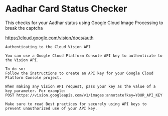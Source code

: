 # Aadhar Card Status Checker

This checks for your Aadhar status using Google Cloud Image Processing to break the captcha

https://cloud.google.com/vision/docs/auth
```
Authenticating to the Cloud Vision API

You can use a Google Cloud Platform Console API key to authenticate to the Vision API.

To do so:
Follow the instructions to create an API key for your Google Cloud Platform Console project.

When making any Vision API request, pass your key as the value of a key parameter. For example:
POST https://vision.googleapis.com/v1/images:annotate?key=YOUR_API_KEY

Make sure to read Best practices for securely using API keys to prevent unauthorized use of your API key.
```
